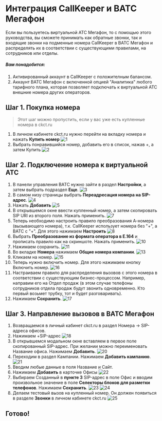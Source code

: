 # Интеграция CallKeeper и ВАТС Мегафон

Если вы пользуетесь виртуальной АТС Мегафон, то с помощью этого руководства, вы сможете принимать как обратные звонки, так и входящие звонки на подменные номера CallKeeper в ВАТС Мегафон и распределять их в соответствии с существующими правилами,  на сотрудников или отделы.

##### Вам понадобится:
1. Активированный аккаунт в CallKeeper с положителным балансом.
2. Аккаунт ВАТС Мегафон с включенной опцией "Аналитика" любого тарифного плана, которая позволяет подключать к виртуальной АТС внешние номера других операторов.

## Шаг 1. Покупка номера
>Этот шаг можно пропустить, если у вас уже есть купленные номера в ckct.ru

1. В личном кабинете ckct.ru нужно перейти на вкладку номера и нажать **Купить номер**
![1](images/1.png)
2. Выбрать понравившийся номер, добавить его в список, нажав +, а затем Купить
![2](images/2.png)

## Шаг 2. Подключение номера к виртуальной АТС

1. В панели управления ВАТС нужно зайти в раздел **Настройки**, а затем выбрать подраздел **Еще**.
![3](images/3.png)
2. В самом низу страницы выбрать **Переадресация номера на SIP-адрес**.
![4](images/4.png)
3. Нажать **Добавить**
![5](images/5.png)
4. В открывшемся окне ввести купленный номер, а затем скопировать SIP URI из второго поля. Нажать применить.
![7](images/7.png)
5. Теперь необходимо настроить правило преобразования А-номера (вызывающего номера), т.к. CallKeeper использует номера без "+", а ВАТС с "+". Для этого нажимаем **Настроить**
![8](images/8.png)
6. Выбрать **Преобразование из формата оператора в E.164** и прописать правило как на скриншоте. Нажать применить.
![10](images/10.png)
7. Нажимаем сохранить.
![11](images/11.png)
8. Во вкладке **Номера** нажимаем **Общие номера компании**. 
![13](images/13.png)
9. Кликаем на номер.
![15](images/15.png)
10. Теперь нужно включить номер. Для этого нажимаем кнопку Включить номер.
![16](images/16.png)
11. Настраиваем правило для распределения вызовов с этого номера в соответствии с существующим бизнес-процессом. Например, направим его на Отдел продаж (в этом случае телефоны сотрудников отдела продаж будут звонить одновременно. Кто первый возьмет трубку, тот и будет разговаривать).
12. Нажимаем **Сохранить**.
![17](images/17.png)

## Шаг 3. Направление вызовов в ВАТС Мегафон
1. Возвращаемся в личный кабинет ckct.ru в раздел Номера -> SIP-адреса офисов.
2. Нажимаем +SIP-адрес
![18](images/18.png)
3. В открывшемся модальном окне вставляем в первое поле скопированный SIP-адрес. При желании можно переименовать Название офиса. Нажимаем **Добавить**.
![20](images/20.png)
4. Переходим в раздел Кампании. Нажимаем **Добавить кампанию**.
![21](images/21.png)
5. Вводим любые данные в поля Название и Сайт.
6. Нажимаем **Добавить** в карточке Офисы
![22](images/22.png)
7. Выбираем Созданный в **пункте 3** SIP-адрес в поле Офис и вводим произвольное значение в поле **Селекторы блоков для разметки телефонов**. Нажимаем **Сохранить**.
![23](images/23.png)
![24](images/24.png)
8. Делаем тестовый вызов на купленный номер. Он должен появиться в разделе **Звонки** в личном кабинете ckct.ru
![25](images/25.png)

## Готово!
